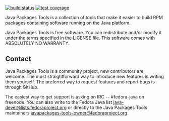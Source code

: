 [![build status](https://img.shields.io/github/workflow/status/fedora-java/javapackages/CI/master.svg)](https://github.com/fedora-java/javapackages/actions/workflows/ci.yml?query=branch%3Amaster) [![test coverage](https://img.shields.io/codecov/c/github/fedora-java/javapackages/master.svg)](https://codecov.io/gh/fedora-java/javapackages)

Java Packages Tools is a collection of tools that make it easier to
build RPM packages containing software running on the Java platform.

Java Packages Tools is free software. You can redistribute and/or
modify it under the terms specified in the LICENSE file.
This software comes with ABSOLUTELY NO WARRANTY.


Contact
-------

Java Packages Tools is a community project, new contributors are
welcome. The most straightforward way to introduce new features is
writing them yourself. The preferred way to request features and
report bugs is through GitHub.

The easiest way to get support is asking on IRC -- #fedora-java on
freenode. You can also write to the Fedora Java list
<java-devel@lists.fedoraproject.org> or directly to the Java Packages
Tools maintainers <javapackages-tools-owner@fedoraproject.org>.

